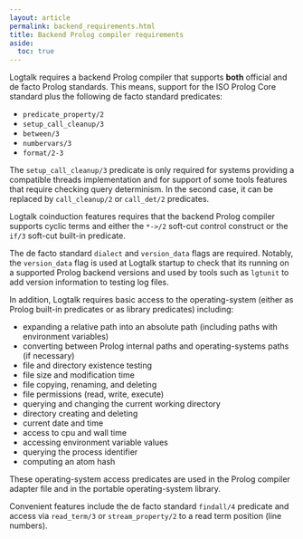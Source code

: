 ```yaml
---
layout: article
permalink: backend_requirements.html
title: Backend Prolog compiler requirements
aside:
  toc: true
---
```


Logtalk requires a backend Prolog compiler that supports **both** official and de facto Prolog standards. This means, support for the ISO Prolog Core standard plus the following de facto standard predicates:

* `predicate_property/2`
* `setup_call_cleanup/3`
* `between/3`
* `numbervars/3`
* `format/2-3`

The `setup_call_cleanup/3` predicate is only required for systems providing a compatible threads implementation and for support of some tools features that require checking query determinism. In the second case, it can be replaced by `call_cleanup/2` or `call_det/2` predicates.

Logtalk coinduction features requires that the backend Prolog compiler supports cyclic terms and either the `*->/2` soft-cut control construct or the `if/3` soft-cut built-in predicate.

The de facto standard `dialect` and `version_data` flags are required. Notably, the `version_data` flag is used at Logtalk startup to check that its running on a supported Prolog backend versions and used by tools such as `lgtunit` to add version information to testing log files.

In addition, Logtalk requires basic access to the operating-system (either as Prolog built-in predicates or as library predicates) including:

* expanding a relative path into an absolute path (including paths with environment variables)
* converting between Prolog internal paths and operating-systems paths (if necessary)
* file and directory existence testing
* file size and modification time
* file copying, renaming, and deleting
* file permissions (read, write, execute)
* querying and changing the current working directory
* directory creating and deleting
* current date and time
* access to cpu and wall time
* accessing environment variable values
* querying the process identifier
* computing an atom hash

These operating-system access predicates are used in the Prolog compiler adapter file and in the portable operating-system library.

Convenient features include the de facto standard `findall/4` predicate and access via `read_term/3` or `stream_property/2` to a read term position (line numbers).
